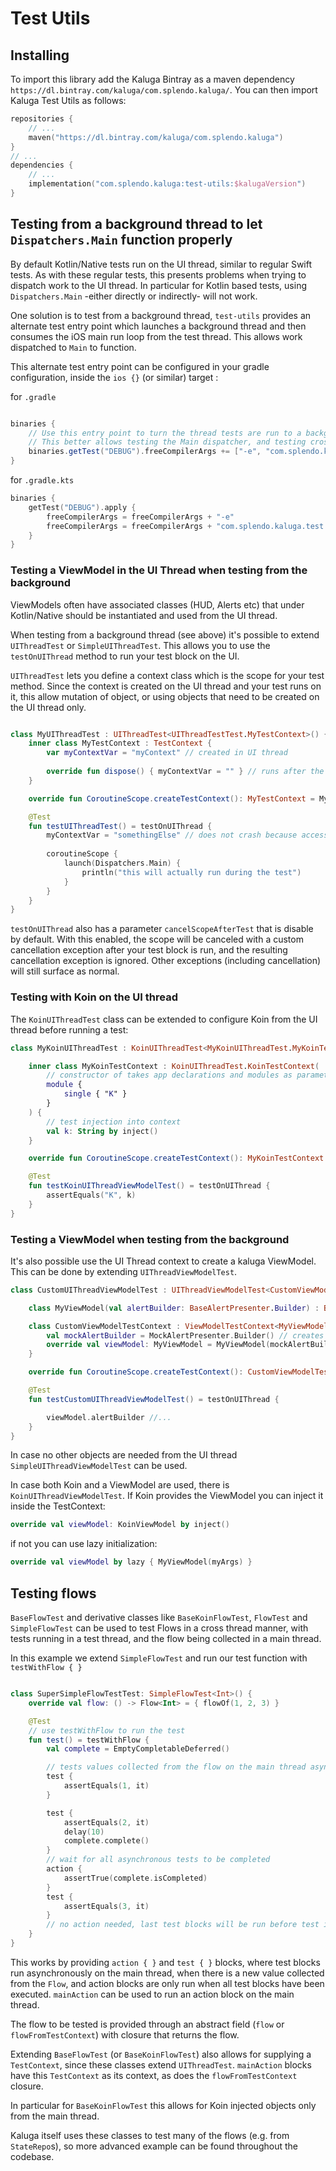 # Test Utils

## Installing
To import this library add the Kaluga Bintray as a maven dependency `https://dl.bintray.com/kaluga/com.splendo.kaluga/`. You can then import Kaluga Test Utils as follows:

```kotlin
repositories {
    // ...
    maven("https://dl.bintray.com/kaluga/com.splendo.kaluga")
}
// ...
dependencies {
    // ...
    implementation("com.splendo.kaluga:test-utils:$kalugaVersion")
}
```

## Testing from a background thread to let `Dispatchers.Main` function properly

By default Kotlin/Native tests run on the UI thread, similar to regular Swift tests.
As with these regular tests, this presents problems when trying to dispatch work to the UI thread.
In particular for Kotlin based tests, using `Dispatchers.Main` -either directly or indirectly- will not work.

One solution is to test from a background thread, `test-utils` provides an alternate test entry point which launches a background thread and then consumes the iOS main run loop from the test thread. This allows work dispatched to `Main` to function.

This alternate test entry point can be configured in your gradle configuration, inside the `ios {}` (or similar) target :

for `.gradle`
```groovy

binaries {
    // Use this entry point to turn the thread tests are run to a background thread instead of the main thread
    // This better allows testing the Main dispatcher, and testing cross thread access
    binaries.getTest("DEBUG").freeCompilerArgs += ["-e", "com.splendo.kaluga.test.mainBackground"]
}
```
for `.gradle.kts`

```kotlin
binaries {
    getTest("DEBUG").apply {
        freeCompilerArgs = freeCompilerArgs + "-e"
        freeCompilerArgs = freeCompilerArgs + "com.splendo.kaluga.test.mainBackground"
    }
}
```

### Testing a ViewModel in the UI Thread when testing from the background

ViewModels often have associated classes (HUD, Alerts etc) that under Kotlin/Native should be instantiated and used from the UI thread.

When testing from a background thread (see above) it's possible to extend `UIThreadTest` or `SimpleUIThreadTest`.
This allows you to use the `testOnUIThread` method to run your test block on the UI.

`UIThreadTest` lets you define a context class which is the scope for your test method. 
Since the context is created on the UI thread and your test runs on it, this allow mutation of object, or using objects that need to be created on the UI thread only.

```kotlin

class MyUIThreadTest : UIThreadTest<UIThreadTestTest.MyTestContext>() {
    inner class MyTestContext : TestContext {
        var myContextVar = "myContext" // created in UI thread
        
        override fun dispose() { myContextVar = "" } // runs after the test block is run
    }

    override fun CoroutineScope.createTestContext(): MyTestContext = MyTestContext()

    @Test
    fun testUIThreadTest() = testOnUIThread {
        myContextVar = "somethingElse" // does not crash because access is also from the UI thread
        
        coroutineScope {
            launch(Dispatchers.Main) {
                println("this will actually run during the test")
            }
        }
    }
}
```

`testOnUIThread` also has a parameter `cancelScopeAfterTest` that is disable by default. 
With this enabled, the scope will be canceled with a custom cancellation exception after your test block is run, and the resulting cancellation exception is ignored. 
Other exceptions (including cancellation) will still surface as normal.

### Testing with Koin on the UI thread

The `KoinUIThreadTest` class can be extended to configure Koin from the UI thread before running a test:

```kotlin
class MyKoinUIThreadTest : KoinUIThreadTest<MyKoinUIThreadTest.MyKoinTestContext>() {

    inner class MyKoinTestContext : KoinUIThreadTest.KoinTestContext(
        // constructor of takes app declarations and modules as parameters
        module {
            single { "K" }
        }
    ) {
        // test injection into context
        val k: String by inject()
    }

    override fun CoroutineScope.createTestContext(): MyKoinTestContext = MyKoinTestContext()

    @Test
    fun testKoinUIThreadViewModelTest() = testOnUIThread {
        assertEquals("K", k)
    }
}
```

### Testing a ViewModel when testing from the background

It's also possible use the UI Thread context to create a kaluga ViewModel. 
This can be done by extending  `UIThreadViewModelTest`.

```kotlin
class CustomUIThreadViewModelTest : UIThreadViewModelTest<CustomViewModelTestContext, MyViewModel>() {

    class MyViewModel(val alertBuilder: BaseAlertPresenter.Builder) : BaseViewModel()

    class CustomViewModelTestContext : ViewModelTestContext<MyViewModel> {
        val mockAlertBuilder = MockAlertPresenter.Builder() // creates on UI thread and can be passed to viewModel
        override val viewModel: MyViewModel = MyViewModel(mockAlertBuilder)
    }

    override fun CoroutineScope.createTestContext(): CustomViewModelTestContext = CustomViewModelTestContext()

    @Test
    fun testCustomUIThreadViewModelTest() = testOnUIThread {

        viewModel.alertBuilder //...
    }
}
```

In case no other objects are needed from the UI thread `SimpleUIThreadViewModelTest` can be used.

In case both Koin and a ViewModel are used, there is `KoinUIThreadViewModelTest`. 
If Koin provides the ViewModel you can inject it inside the TestContext:

```kotlin
override val viewModel: KoinViewModel by inject()
```

if not you can use lazy initialization:
```kotlin
override val viewModel by lazy { MyViewModel(myArgs) }
```

## Testing flows

`BaseFlowTest` and derivative classes like `BaseKoinFlowTest`, `FlowTest` and `SimpleFlowTest` can be used to test Flows in a cross thread manner, with tests running in a test thread, and the flow being collected in a main thread.

In this example we extend `SimpleFlowTest` and run our test function with `testWithFlow { }`

```kotlin

class SuperSimpleFlowTestTest: SimpleFlowTest<Int>() {
    override val flow: () -> Flow<Int> = { flowOf(1, 2, 3) }

    @Test
    // use testWithFlow to run the test
    fun test() = testWithFlow {
        val complete = EmptyCompletableDeferred()

        // tests values collected from the flow on the main thread asynchronously
        test {
            assertEquals(1, it)
        }

        test {
            assertEquals(2, it)
            delay(10)
            complete.complete()
        }
        // wait for all asynchronous tests to be completed
        action {
            assertTrue(complete.isCompleted)
        }
        test {
            assertEquals(3, it)
        }
        // no action needed, last test blocks will be run before test is complete
    }
}
```

This works by providing `action { }` and `test { }` blocks, where test blocks run asynchronously on the main thread, when there is a new value collected from the `Flow`, and action blocks are only run when all test blocks have been executed. `mainAction` can be used to run an action block on the main thread.

The flow to be tested is provided through an abstract field (`flow` or `flowFromTestContext`) with closure that returns the flow. 

Extending `BaseFlowTest` (or `BaseKoinFlowTest`) also allows for supplying a `TestContext`, since these classes extend `UIThreadTest`. `mainAction` blocks have this `TestContext` as its context, as does the `flowFromTestContext` closure.

In particular for `BaseKoinFlowTest` this allows for Koin injected objects only from the main thread. 

Kaluga itself uses these classes to test many of the flows (e.g. from `StateRepo`s), so more advanced example can be found throughout the codebase.
